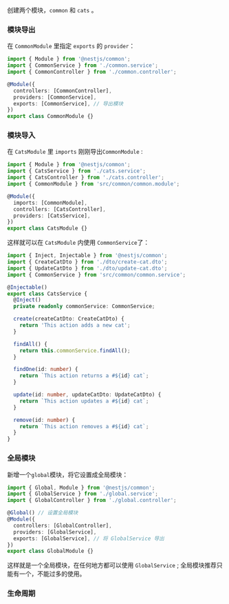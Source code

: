 创建两个模块，`common` 和 `cats` 。



### 模块导出

在 `CommonModule` 里指定 `exports` 的 `provider`：

```ts
import { Module } from '@nestjs/common';
import { CommonService } from './common.service';
import { CommonController } from './common.controller';

@Module({
  controllers: [CommonController],
  providers: [CommonService],
  exports: [CommonService], // 导出模块
})
export class CommonModule {}

```



### 模块导入

在 `CatsModule` 里 `imports` 刚刚导出`CommonModule` :

```ts
import { Module } from '@nestjs/common';
import { CatsService } from './cats.service';
import { CatsController } from './cats.controller';
import { CommonModule } from 'src/common/common.module';

@Module({
  imports: [CommonModule],
  controllers: [CatsController],
  providers: [CatsService],
})
export class CatsModule {}

```



这样就可以在 `CatsModule` 内使用 `CommonService`了：

```ts
import { Inject, Injectable } from '@nestjs/common';
import { CreateCatDto } from './dto/create-cat.dto';
import { UpdateCatDto } from './dto/update-cat.dto';
import { CommonService } from 'src/common/common.service';

@Injectable()
export class CatsService {
  @Inject()
  private readonly commonService: CommonService;

  create(createCatDto: CreateCatDto) {
    return 'This action adds a new cat';
  }

  findAll() {
    return this.commonService.findAll();
  }

  findOne(id: number) {
    return `This action returns a #${id} cat`;
  }

  update(id: number, updateCatDto: UpdateCatDto) {
    return `This action updates a #${id} cat`;
  }

  remove(id: number) {
    return `This action removes a #${id} cat`;
  }
}
```



### 全局模块

新增一个`global`模块，将它设置成全局模块：

```ts
import { Global, Module } from '@nestjs/common';
import { GlobalService } from './global.service';
import { GlobalController } from './global.controller';

@Global() // 设置全局模块
@Module({
  controllers: [GlobalController],
  providers: [GlobalService],
  exports: [GlobalService], // 将 GlobalService 导出
})
export class GlobalModule {}

```

这样就是一个全局模块，在任何地方都可以使用 `GlobalService` ; 全局模块推荐只能有一个，不能过多的使用。



### 生命周期



